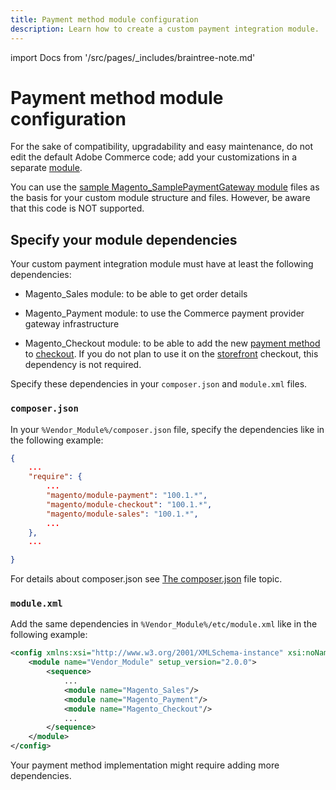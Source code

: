 ```yaml
---
title: Payment method module configuration
description: Learn how to create a custom payment integration module.
---
```


import Docs from '/src/pages/_includes/braintree-note.md'

<Docs />

# Payment method module configuration

For the sake of compatibility, upgradability and easy maintenance, do not edit the default Adobe Commerce code; add your customizations in a separate [module](https://glossary.magento.com/module).

<InlineAlert variant="info" slots="text"/>

You can use the [sample Magento_SamplePaymentGateway module](https://github.com/magento/magento2-samples/tree/master/sample-module-payment-gateway) files as the basis for your custom module structure and files. However, be aware that this code is NOT supported.

## Specify your module dependencies

Your custom payment integration module must have at least the following dependencies:

-  Magento_Sales module: to be able to get order details

-  Magento_Payment module: to use the Commerce payment provider gateway infrastructure

-  Magento_Checkout module: to be able to add the new [payment method](https://glossary.magento.com/payment-method) to [checkout](https://glossary.magento.com/checkout). If you do not plan to use it on the [storefront](https://glossary.magento.com/storefront) checkout, this dependency is not required.

Specify these dependencies in your `composer.json` and `module.xml` files.

### `composer.json`

In your `%Vendor_Module%/composer.json` file, specify the dependencies like in the following example:

```json
{
    ...
    "require": {
        ...
        "magento/module-payment": "100.1.*",
        "magento/module-checkout": "100.1.*",
        "magento/module-sales": "100.1.*",
        ...
    },
    ...

}
```

For details about composer.json see [The composer.json](../../build/composer-integration.md) file topic.

### `module.xml`

Add the same dependencies in `%Vendor_Module%/etc/module.xml` like in the following example:

```xml
<config xmlns:xsi="http://www.w3.org/2001/XMLSchema-instance" xsi:noNamespaceSchemaLocation="urn:magento:framework:Module/etc/module.xsd">
    <module name="Vendor_Module" setup_version="2.0.0">
        <sequence>
            ...
            <module name="Magento_Sales"/>
            <module name="Magento_Payment"/>
            <module name="Magento_Checkout"/>
            ...
        </sequence>
    </module>
</config>
```

Your payment method implementation might require adding more dependencies.
